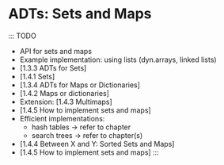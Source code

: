 
# ADTs: Sets and Maps

::: TODO
- API for sets and maps
- Example implementation: using lists (dyn.arrays, linked lists)
- [1.3.3 ADTs for Sets]
- [1.4.1 Sets]
- [1.3.4 ADTs for Maps or Dictionaries]
- [1.4.2 Maps or dictionaries]
- Extension: [1.4.3 Multimaps]
- [1.4.5 How to implement sets and maps]
- Efficient implementations:
    - hash tables → refer to chapter
    - search trees → refer to chapter(s)
- [1.4.4 Between X and Y: Sorted Sets and Maps]
- [1.4.5 How to implement sets and maps]
:::
